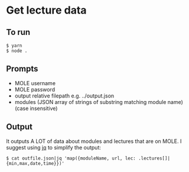 # Get lecture data

## To run

```
$ yarn
$ node .
```

## Prompts
+ MOLE username
+ MOLE password
+ output relative filepath e.g. ../output.json
+ modules (JSON array of strings of substring matching module name) (case insensitive)

## Output

It outputs A LOT of data about modules and lectures that are on MOLE.
I suggest using [jq](https://stedolan.github.io/jq/) to simplify the output:

`$ cat outfile.json|jq 'map({moduleName, url, lec: .lectures[]|{min,max,date,time}})'`
